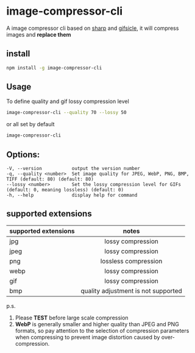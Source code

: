 # image-compressor-cli
A image compressor cli based on [sharp](https://www.npmjs.com/package/sharp) and [gifsicle](https://www.npmjs.com/package/gifsicle), it will compress images and **replace them**

## install
```bash
npm install -g image-compressor-cli
```
## Usage
To define quality and gif lossy compression level
```bash
image-compressor-cli --quality 70 --lossy 50
```
or all set by default
```bash
image-compressor-cli
```

## Options:
```
-V, --version           output the version number
-q, --quality <number>  Set image quality for JPEG, WebP, PNG, BMP, TIFF (default: 80) (default: 80)
--lossy <number>        Set the lossy compression level for GIFs (default: 0, meaning lossless) (default: 0)
-h, --help              display help for command
```



## supported extensions

| supported extensions |                notes                | 
|:---------------------|:-----------------------------------:|
| jpg                  |          lossy compression          |
| jpeg                 |          lossy compression          |
| png                  |        lossless compression         |
| webp                 |          lossy compression          |
| gif                  |          lossy compression          |
| bmp                  | quality adjustment is not supported |

p.s.
<br />
1. Please **TEST** before large scale compression
2. **WebP** is generally smaller and higher quality than JPEG and PNG formats, so pay attention to the selection of compression parameters when compressing to prevent image distortion caused by over-compression.
